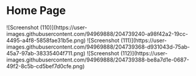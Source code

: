 




<h1>Home Page</h1>
![Screenshot (110)](https://user-images.githubusercontent.com/94969888/204739240-a98f42a2-19cc-4495-a4f8-5858fae31b5e.png)
![Screenshot (111)](https://user-images.githubusercontent.com/94969888/204739368-d931043d-75ab-45a7-97ab-38335404f711.png)
![Screenshot (112)](https://user-images.githubusercontent.com/94969888/204739388-be8a7d1e-0687-49f2-8c5b-cd5bef7d0cfe.png)
